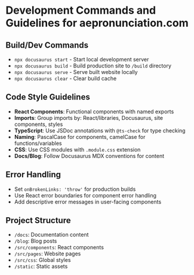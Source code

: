 # Development Commands and Guidelines for aepronunciation.com

## Build/Dev Commands
- `npx docusaurus start` - Start local development server
- `npx docusaurus build` - Build production site to `/build` directory
- `npx docusaurus serve` - Serve built website locally
- `npx docusaurus clear` - Clear build cache

## Code Style Guidelines
- **React Components**: Functional components with named exports
- **Imports**: Group imports by: React/libraries, Docusaurus, site components, styles
- **TypeScript**: Use JSDoc annotations with `@ts-check` for type checking
- **Naming**: PascalCase for components, camelCase for functions/variables
- **CSS**: Use CSS modules with `.module.css` extension
- **Docs/Blog**: Follow Docusaurus MDX conventions for content

## Error Handling
- Set `onBrokenLinks: 'throw'` for production builds
- Use React error boundaries for component error handling
- Add descriptive error messages in user-facing components

## Project Structure
- `/docs`: Documentation content
- `/blog`: Blog posts
- `/src/components`: React components
- `/src/pages`: Website pages
- `/src/css`: Global styles
- `/static`: Static assets